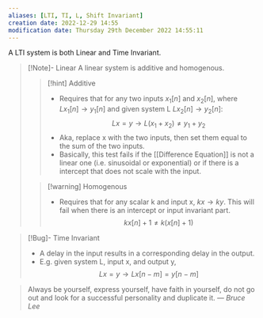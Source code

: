 ```yaml
---
aliases: [LTI, TI, L, Shift Invariant]
creation date: 2022-12-29 14:55
modification date: Thursday 29th December 2022 14:55:11
---
```

A LTI system is both Linear and Time Invariant.
>[!Note]- Linear
>A linear system is additive and homogenous. 
>>[!hint] Additive
>>- Requires that for any two inputs $x_{1}[n]$ and $x_{2}[n]$, where $Lx_1[n]\rightarrow y_1[n]$ and given system L $Lx_2[n]\rightarrow y_2[n]$:
>>	$$Lx=y\rightarrow L(x_1+x_2)\ne y_1+y_2$$
>>- Aka, replace x with the two inputs, then set them equal to the sum of the two inputs.
>>- Basically, this test fails if the [[Difference Equation]] is not a linear one (i.e. sinusoidal or exponential) or if there is a intercept that does not scale with the input.
>
>>[!warning] Homogenous
>>- Requires that for any scalar k and input x, $kx\rightarrow ky$. This will fail when there is an intercept or input invariant part. 
>>$$kx[n]+1\ne k(x[n]+1)$$

>[!Bug]- Time Invariant
>- A delay in the input results in a corresponding delay in the output. 
>- E.g. given system L, input x, and output y, 
> $$Lx=y \rightarrow Lx[n-m]=y[n-m]$$

> Always be yourself, express yourself, have faith in yourself, do not go out and look for a successful personality and duplicate it.
> — <cite>Bruce Lee</cite>



